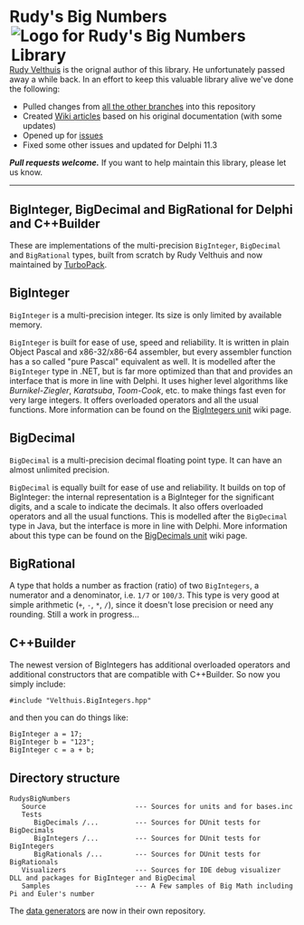 # Rudy's Big Numbers <a href="https://github.com/TurboPack/RudysBigNumbers/"><img src="https://user-images.githubusercontent.com/821930/230476405-ebf33117-139a-4895-8d00-70e30186e3fa.jpg" align="Right" alt="Logo for Rudy's Big Numbers Library"></a>

[Rudy Velthuis](http://rvelthuis.de) is the orignal author of this library. He unfortunately passed away a while back. In an effort to keep this valuable library alive we've done the following:

* Pulled changes from [all the other branches](https://github.com/TurboPack/RudysBigNumbers/network) into this repository
* Created [Wiki articles](https://github.com/TurboPack/RudysBigNumbers/wiki) based on his original documentation (with some updates)
* Opened up for [issues](https://github.com/TurboPack/RudysBigNumbers/issues) 
* Fixed some other issues and updated for Delphi 11.3

***Pull requests welcome.*** If you want to help maintain this library, please let us know.

----

## BigInteger, BigDecimal and BigRational for Delphi and C++Builder

These are implementations of the multi-precision `BigInteger`, `BigDecimal` and `BigRational` types, built from scratch by Rudy Velthuis and now maintained by [TurboPack](https://github.com/TurboPack).

## BigInteger

`BigInteger` is a multi-precision integer. Its size is only limited by available memory.

`BigInteger` is built for ease of use, speed and reliability. It is written in plain Object Pascal and x86-32/x86-64 assembler, but every assembler function has a so called "pure Pascal" equivalent as well. It is modelled after the `BigInteger` type in .NET, but is far more optimized than that and provides an interface that is more in line with Delphi. It uses higher level algorithms like *Burnikel-Ziegler*, *Karatsuba*, *Toom-Cook*, etc. to make things fast even for very large integers. It offers overloaded operators and all the usual functions. More information can be found on the [BigIntegers unit](https://github.com/TurboPack/RudysBigNumbers/wiki/BigIntegers) wiki page.

## BigDecimal

`BigDecimal` is a multi-precision decimal floating point type. It can have an almost unlimited precision.

`BigDecimal` is equally built for ease of use and reliability. It builds on top of BigInteger: the internal representation is a BigInteger for the significant digits, and a scale to indicate the decimals. It also offers overloaded operators and all the usual functions. This is modelled after the `BigDecimal` type in Java, but the interface is more in line with Delphi. More information about this type can be found on the [BigDecimals unit](https://github.com/TurboPack/RudysBigNumbers/wiki/BigDecimals) wiki page.

## BigRational

A type that holds a number as fraction (ratio) of two `BigIntegers`, a numerator and a denominator, i.e. `1/7` or `100/3`. 
This type is very good at simple arithmetic (`+`, `-`, `*`, `/`), since it doesn't lose precision or need any rounding. Still a work in progress...

## C++Builder

The newest version of BigIntegers has additional overloaded operators and additional constructors that are compatible
with C++Builder. So now you simply include:

    #include "Velthuis.BigIntegers.hpp"

and then you can do things like:

    BigInteger a = 17;
    BigInteger b = "123";
    BigInteger c = a + b;

## Directory structure

```
RudysBigNumbers
   Source                      --- Sources for units and for bases.inc
   Tests
      BigDecimals /...         --- Sources for DUnit tests for BigDecimals
      BigIntegers /...         --- Sources for DUnit tests for BigIntegers
      BigRationals /...        --- Sources for DUnit tests for BigRationals
   Visualizers                 --- Sources for IDE debug visualizer DLL and packages for BigInteger and BigDecimal  
   Samples                     --- A Few samples of Big Math including Pi and Euler's number
```

The [data generators](https://github.com/TurboPack/RudysBigNumbers-DataGenerators/) are now in their own repository.

